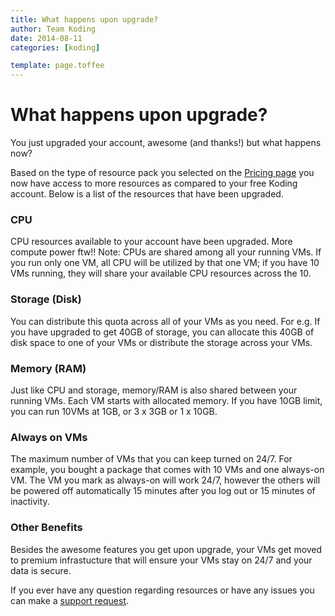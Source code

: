 ```yaml
---
title: What happens upon upgrade?
author: Team Koding
date: 2014-08-11
categories: [koding]

template: page.toffee
---
```


# What happens upon upgrade?

You just upgraded your account, awesome (and thanks!) but what happens now?

Based on the type of resource pack you selected on the [Pricing page][pricing] you now have access to more resources as compared to your free Koding account. Below is a list of the resources that have been upgraded.

### CPU

CPU resources available to your account have been upgraded. More compute power ftw!! Note: CPUs are shared among all your running VMs. If you run only one VM, all CPU will be utilized by that one VM; if you have 10 VMs running, they will share your available CPU resources across the 10.

### Storage (Disk)

You can distribute this quota across all of your VMs as you need. For e.g. If you have upgraded to get 40GB of storage, you can allocate this 40GB of disk space to one of your VMs or distribute the storage across your VMs.

### Memory (RAM)

Just like CPU and storage, memory/RAM is also shared between your running VMs. Each VM starts with allocated memory. If you have 10GB limit, you can run 10VMs at 1GB, or 3 x 3GB or 1 x 10GB.

### Always on VMs

The maximum number of VMs that you can keep turned on 24/7. For example, you bought a package that comes with 10 VMs and one always-on VM. The VM you mark as always-on will work 24/7, however the others will be powered off automatically 15 minutes after you log out or 15 minutes of inactivity.

### Other Benefits

Besides the awesome features you get upon upgrade, your VMs get moved to premium infrastucture that will ensure your VMs stay on 24/7 and your data is secure.

If you ever have any question regarding resources or have any issues you can make a [support request](mailto:support@koding.com).

[pricing]: https://koding.com/Pricing
